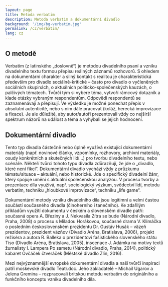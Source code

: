 ```yaml
---
layout: page
title: Metoda verbatim
description: Metoda verbatim a dokumentární divadlo
background: '/img/bg-verbatim.jpg'
permalink: /cz/verbatim/
lang: cz
---
```


O metodě
--------

Verbatim (z latinského „doslovně“) je metodou divadelního psaní a vzniku divadelního textu formou přepisu reálných záznamů rozhovorů. S ohledem na dokumentární charakter a silný kontakt s realitou je charakteristická především pro divadlo sociálně-kritické – často pro divadlo o vyčleněných sociálních skupinách, o aktuálních politicko-společenských kauzách, o palčivých tématech. Tvůrčí tým si vybere téma, vytvoří rámcový dotazník a klade otázky vybraným respondentům. Odpovědi respondentů se zaznamenávají a přepisují. Ve výsledku je možné ponechat přepis v absolutní autenticitě, nebo s ním dále pracovat (koláž, herecká improvizace a fixace). Je ale důležité, aby autor/autoři prezentovali vždy co nejširší spektrum názorů na událost a téma a vyhýbali se jejich hodnocení. 


Dokumentární divadlo
--------------------

Tento typ divadla částečně nebo úplně využívá existující dokumentární materiály (např. novinové články, vzpomínky, rozhovory, archivní materiály, osudy konkrétních a skutečných lidí…) pro tvorbu divadelního textu, nebo scénáře. Někteří tvůrci tohoto typu divadla zdůrazňují, že jde o „divadlo, které není fikcí“. Dokumentární divadlo vychází vždy z průzkumu tématu/situace – aktuální, nebo historické. Jde o specifický divadelní žánr, který spojuje umění s aktuální společenskou analýzou. V procesu tvorby a prezentace díla využívá, např. sociologický výzkum, svědectví lidí, metodu verbatim, techniku „hloubkové improvizace“, techniku „life game“.

Dokumentární metody vzniku divadelního díla jsou legitimní a velmi častou součástí současného divadla (činoherního i tanečního). Ke zdařilým příkladům využití dokumentu v českém a slovenském divadle patří: současná opera A. Březiny a J. Nekvasila Zítra se bude (Národní divadlo, Praha, 2008) o procesu s Miladou Horákovou, současné drama V. Klimáčka o posledním československém prezidentu Dr. Gustáv Husák – väzeň prezidentov, prezident väzňov (Divadlo Aréna, Bratislava, 2006), projekt režiséra a autora R. Balleka o prezidentovi fašistického slovenského státu Tiso (Divadlo Aréna, Bratislava, 2005), inscenace J. Adámka na motivy textů žurnalisty I. Lampera Po sametu (Národní divadlo, Praha, 2014), politický kabaret Ovčáček čtveráček (Městské divadlo Zlín, 2016).   

Mezi nejvýznamnější evropské dokumentární divadla a naší tvůrčí inspiraci patří moskevské divadlo Teatr.doc. Jeho zakladatelé – Michail Ugarov a Jelena Gremina – rozpracovali britskou metodu verbatim do originálního a funkčního konceptu vzniku divadelního díla.
